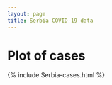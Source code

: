 ```yaml
---
layout: page
title: Serbia COVID-19 data
---
```


# Plot of cases


{% include Serbia-cases.html %}
